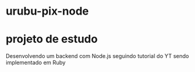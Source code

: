 # urubu-pix-node

# projeto de estudo 

Desenvolvendo um backend com Node.js seguindo tutorial do YT sendo implementado em Ruby
